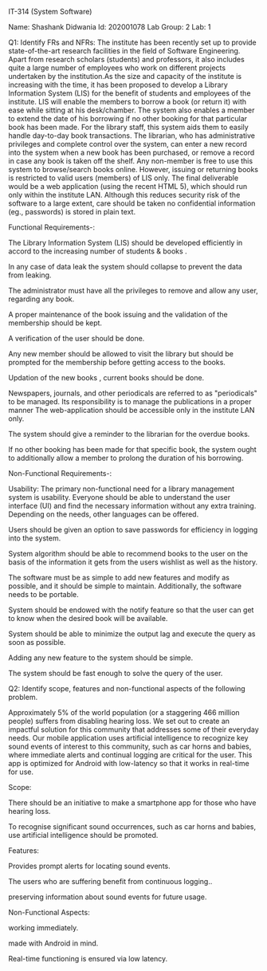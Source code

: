 IT-314 (System Software)



Name: Shashank Didwania
Id: 202001078
Lab Group: 2
Lab: 1


Q1: Identify FRs and NFRs:
The institute has been recently set up to provide state-of-the-art research facilities in the field of Software Engineering. Apart from research scholars (students) and professors, it also includes quite a large number of employees who work on different projects undertaken by the institution.As the size and capacity of the institute is increasing with the time, it has been proposed to develop a Library Information System (LIS) for the benefit of students and employees of the institute. LIS will enable the members to borrow a book (or return it) with ease while sitting at his desk/chamber. The system also enables a member to extend the date of his borrowing if no other booking for that particular book has been made. For the library staff, this system aids them to easily handle day-to-day book transactions. The librarian, who has administrative privileges and complete control over the system, can enter a new record into the system when a new book has been purchased, or remove a record in case any book is taken off the shelf. Any non-member is free to use this system to browse/search books online. However, issuing or returning books is restricted to valid users (members) of LIS only. The final deliverable would be a web application (using the recent HTML 5), which should run only within the institute LAN. Although this reduces security risk of the software to a large extent, care should be taken no confidential information (eg., passwords) is stored in plain text.


Functional Requirements-: 

The Library Information System (LIS) should be developed efficiently in accord to the increasing number of students & books .

In any case of data leak the system should collapse to prevent the data from leaking.

The administrator must have all the privileges to remove and allow any user, regarding any book.

A proper maintenance of the book issuing and the validation of the membership should be kept.

A verification of the user should be done.

Any new member should be allowed to visit the library but should be prompted for the membership before getting access to the books.

Updation of the new books , current books should be done.

Newspapers, journals, and other periodicals are referred to as "periodicals" to be managed. Its responsibility is to manage the publications in a proper manner
The web-application should be accessible only in the institute LAN only.

The system should give a reminder to the librarian for the overdue books.

If no other booking has been made for that specific book, the system ought to additionally allow a member to prolong the duration of his borrowing.

Non-Functional Requirements-: 

Usability:
The primary non-functional need for a library management system is usability. Everyone should be able to understand the user interface (UI) and find the necessary information without any extra training. Depending on the needs, other languages can be offered.

Users should be given an option to save passwords for efficiency in logging into the system.

System algorithm should be able to recommend books to the user on the basis of the information it gets from the users wishlist as well as the history.

The software must be as simple to add new features and modify as possible, and it should be simple to maintain. Additionally, the software needs to be portable.

System should be endowed with the notify feature so that the user can get to know when the desired book will be available.

System should be able to minimize the output lag and execute the query as soon as possible.

Adding any new feature to the system should be simple.

The system should be fast enough to solve the query of the user.



Q2: Identify scope, features and non-functional aspects of the following problem.

Approximately 5% of the world population (or a staggering 466 million people) suffers from disabling hearing loss. We set out to create an impactful solution for this community that addresses some of their everyday needs. Our mobile application uses artificial intelligence to recognize key sound events of interest to this community, such as car horns and babies,
where immediate alerts and continual logging are critical for the user. This app is optimized for Android with low-latency so that it works in real-time for use.



Scope:

There should be an initiative to make a smartphone app for those who have hearing loss.

To recognise significant sound occurrences, such as car horns and babies, use artificial intelligence should be promoted. 



Features: 

Provides prompt alerts for locating sound events.

The users who are suffering benefit from continuous logging..

preserving information about sound events for future usage.


Non-Functional Aspects:

working immediately.

made with Android in mind.

Real-time functioning is ensured via low latency.

